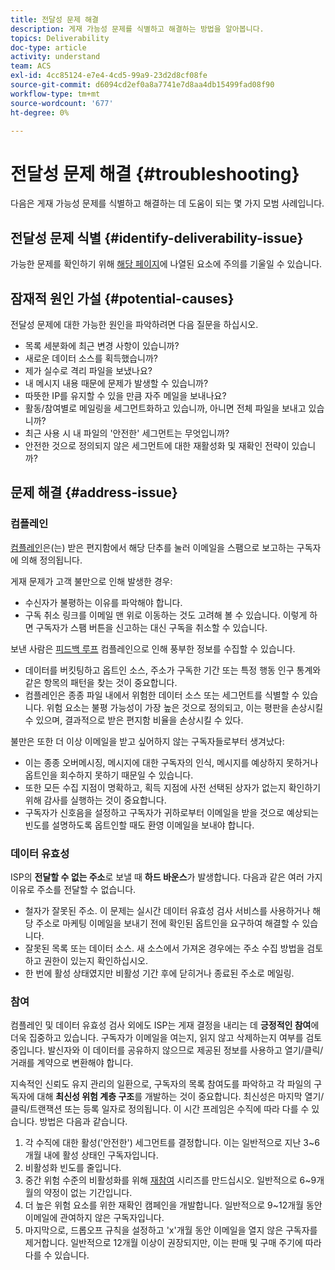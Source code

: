 ```yaml
---
title: 전달성 문제 해결
description: 게재 가능성 문제를 식별하고 해결하는 방법을 알아봅니다.
topics: Deliverability
doc-type: article
activity: understand
team: ACS
exl-id: 4cc85124-e7e4-4cd5-99a9-23d2d8cf08fe
source-git-commit: d6094cd2ef0a8a7741e7d8aa4db15499fad08f90
workflow-type: tm+mt
source-wordcount: '677'
ht-degree: 0%

---
```


# 전달성 문제 해결 {#troubleshooting}

다음은 게재 가능성 문제를 식별하고 해결하는 데 도움이 되는 몇 가지 모범 사례입니다.

## 전달성 문제 식별 {#identify-deliverability-issue}

가능한 문제를 확인하기 위해 [해당 페이지](/help/ongoing-monitoring.md)에 나열된 요소에 주의를 기울일 수 있습니다.

<!--
Mailing or campaign metrics: unsubscribe, abuse complaint and/or bounce rates are higher than usual.
Subscriber activity: opens, clicks and/or transactions are lower than usual.
Seed accounts show filtered or non-delivered mailings.
-->

## 잠재적 원인 가설 {#potential-causes}

전달성 문제에 대한 가능한 원인을 파악하려면 다음 질문을 하십시오.

* 목록 세분화에 최근 변경 사항이 있습니까?
* 새로운 데이터 소스를 획득했습니까?
* 제가 실수로 격리 파일을 보냈나요?
* 내 메시지 내용 때문에 문제가 발생할 수 있습니까?
* 따뜻한 IP를 유지할 수 있을 만큼 자주 메일을 보내나요?
* 활동/참여별로 메일링을 세그먼트화하고 있습니까, 아니면 전체 파일을 보내고 있습니까?
* 최근 사용 시 내 파일의 &#39;안전한&#39; 세그먼트는 무엇입니까?
* 안전한 것으로 정의되지 않은 세그먼트에 대한 재활성화 및 재확인 전략이 있습니까?

## 문제 해결 {#address-issue}

### 컴플레인

[컴플레인](/help/metrics/complaints.md)은(는) 받은 편지함에서 해당 단추를 눌러 이메일을 스팸으로 보고하는 구독자에 의해 정의됩니다.

게재 문제가 고객 불만으로 인해 발생한 경우:
* 수신자가 불평하는 이유를 파악해야 합니다.
* 구독 취소 링크를 이메일 맨 위로 이동하는 것도 고려해 볼 수 있습니다. 이렇게 하면 구독자가 스팸 버튼을 신고하는 대신 구독을 취소할 수 있습니다.

보낸 사람은 [피드백 루프](/help/transition-process/infrastructure.md#feedback-loops) 컴플레인으로 인해 풍부한 정보를 수집할 수 있습니다.
* 데이터를 버킷팅하고 옵트인 소스, 주소가 구독한 기간 또는 특정 행동 인구 통계와 같은 항목의 패턴을 찾는 것이 중요합니다.
* 컴플레인은 종종 파일 내에서 위험한 데이터 소스 또는 세그먼트를 식별할 수 있습니다. 위험 요소는 불평 가능성이 가장 높은 것으로 정의되고, 이는 평판을 손상시킬 수 있으며, 결과적으로 받은 편지함 비율을 손상시킬 수 있다.

불만은 또한 더 이상 이메일을 받고 싶어하지 않는 구독자들로부터 생겨났다:
* 이는 종종 오버메시징, 메시지에 대한 구독자의 인식, 메시지를 예상하지 못하거나 옵트인을 회수하지 못하기 때문일 수 있습니다.
* 또한 모든 수집 지점이 명확하고, 획득 지점에 사전 선택된 상자가 없는지 확인하기 위해 감사를 실행하는 것이 중요합니다.
* 구독자가 신호음을 설정하고 구독자가 귀하로부터 이메일을 받을 것으로 예상되는 빈도를 설명하도록 옵트인할 때도 환영 이메일을 보내야 합니다.

### 데이터 유효성

ISP의 **전달할 수 없는 주소**&#x200B;로 보낼 때 **하드 바운스**&#x200B;가 발생합니다. 다음과 같은 여러 가지 이유로 주소를 전달할 수 없습니다.
* 철자가 잘못된 주소. 이 문제는 실시간 데이터 유효성 검사 서비스를 사용하거나 해당 주소로 마케팅 이메일을 보내기 전에 확인된 옵트인을 요구하여 해결할 수 있습니다.
* 잘못된 목록 또는 데이터 소스. 새 소스에서 가져온 경우에는 주소 수집 방법을 검토하고 권한이 있는지 확인하십시오.
* 한 번에 활성 상태였지만 비활성 기간 후에 닫히거나 종료된 주소로 메일링.

### 참여

컴플레인 및 데이터 유효성 검사 외에도 ISP는 게재 결정을 내리는 데 **긍정적인 참여**&#x200B;에 더욱 집중하고 있습니다. 구독자가 이메일을 여는지, 읽지 않고 삭제하는지 여부를 검토 중입니다. 발신자와 이 데이터를 공유하지 않으므로 제공된 정보를 사용하고 열기/클릭/거래를 계약으로 변환해야 합니다.

지속적인 신뢰도 유지 관리의 일환으로, 구독자의 목록 참여도를 파악하고 각 파일의 구독자에 대해 **최신성 위험 계층 구조**&#x200B;를 개발하는 것이 중요합니다. 최신성은 마지막 열기/클릭/트랜잭션 또는 등록 일자로 정의됩니다. 이 시간 프레임은 수직에 따라 다를 수 있습니다. 방법은 다음과 같습니다.

1. 각 수직에 대한 활성(&#39;안전한&#39;) 세그먼트를 결정합니다. 이는 일반적으로 지난 3~6개월 내에 활성 상태인 구독자입니다.
1. 비활성화 빈도를 줄입니다.
1. 중간 위험 수준의 비활성화를 위해 [재참여](/help/additional-resources/re-engagement.md) 시리즈를 만드십시오. 일반적으로 6~9개월의 약정이 없는 기간입니다.
1. 더 높은 위험 요소를 위한 재확인 캠페인을 개발합니다. 일반적으로 9~12개월 동안 이메일에 관여하지 않은 구독자입니다.
1. 마지막으로, 드롭오프 규칙을 설정하고 &#39;x&#39;개월 동안 이메일을 열지 않은 구독자를 제거합니다. 일반적으로 12개월 이상이 권장되지만, 이는 판매 및 구매 주기에 따라 다를 수 있습니다.
